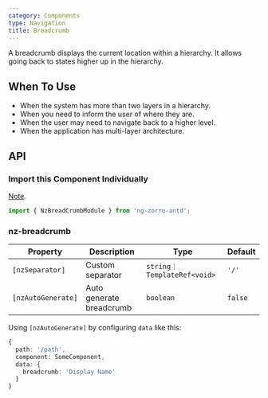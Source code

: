 ```yaml
---
category: Components
type: Navigation
title: Breadcrumb
---
```


A breadcrumb displays the current location within a hierarchy. It allows going back to states higher up in the hierarchy.

## When To Use

- When the system has more than two layers in a hierarchy.
- When you need to inform the user of where they are.
- When the user may need to navigate back to a higher level.
- When the application has multi-layer architecture.

## API

### Import this Component Individually

[Note](/docs/getting-started/en#import-a-component-individually).

```ts
import { NzBreadCrumbModule } from 'ng-zorro-antd';
```

### nz-breadcrumb

| Property | Description | Type | Default |
| -------- | ----------- | ---- | ------- |
| `[nzSeparator]` | Custom separator | `string｜TemplateRef<void>` | `'/'` |
| `[nzAutoGenerate]` | Auto generate breadcrumb | `boolean` | `false` |

Using `[nzAutoGenerate]` by configuring `data` like this:

```ts
{
  path: '/path',
  component: SomeComponent,
  data: {
    breadcrumb: 'Display Name'
  }
}
```
